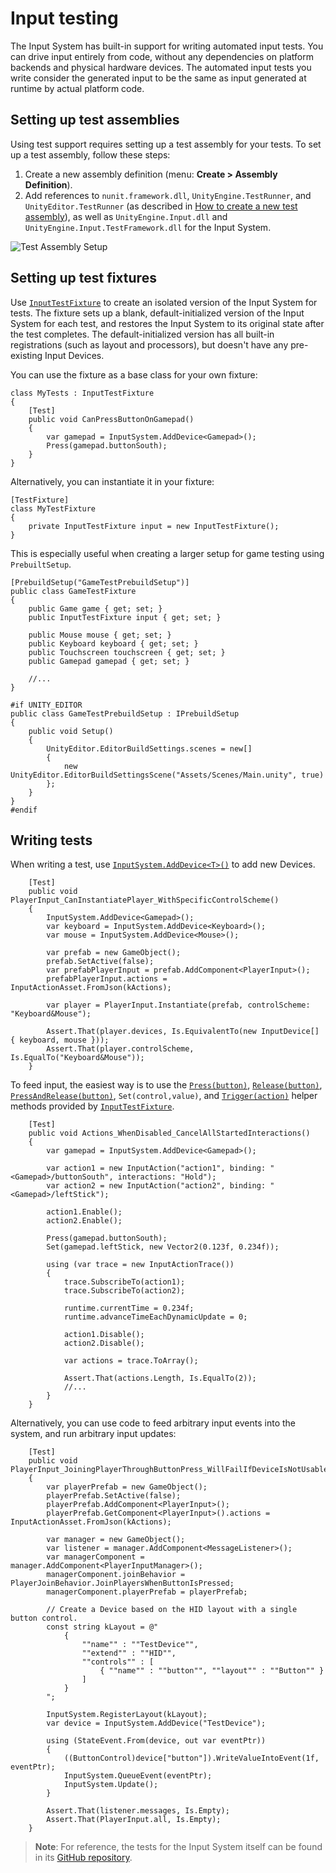 # Input testing

The Input System has built-in support for writing automated input tests. You can drive input entirely from code, without any dependencies on platform backends and physical hardware devices. The automated input tests you write consider the generated input to be the same as input generated at runtime by actual platform code.

## Setting up test assemblies

Using test support requires setting up a test assembly for your tests. To set up a test assembly, follow these steps:

1. Create a new assembly definition (menu: __Create > Assembly Definition__).
2. Add references to `nunit.framework.dll`, `UnityEngine.TestRunner`, and `UnityEditor.TestRunner` (as described in [How to create a new test assembly](https://docs.unity3d.com/Packages/com.unity.test-framework@1.0/manual/workflow-create-test-assembly.html)), as well as `UnityEngine.Input.dll` and `UnityEngine.Input.TestFramework.dll` for the Input System.

![Test Assembly Setup](Images/TestAssemblySetup.png)

## Setting up test fixtures

Use [`InputTestFixture`](../api/UnityEngine.InputSystem.InputTestFixture.html) to create an isolated version of the Input System for tests. The fixture sets up a blank, default-initialized version of the Input System for each test, and restores the Input System to its original state after the test completes. The default-initialized version has all built-in registrations (such as layout and processors), but doesn't have any pre-existing Input Devices.

You can use the fixture as a base class for your own fixture:

```CSharp
class MyTests : InputTestFixture
{
    [Test]
    public void CanPressButtonOnGamepad()
    {
        var gamepad = InputSystem.AddDevice<Gamepad>();
        Press(gamepad.buttonSouth);
    }
}
```

Alternatively, you can instantiate it in your fixture:

```CSharp
[TestFixture]
class MyTestFixture
{
    private InputTestFixture input = new InputTestFixture();
}
```

This is especially useful when creating a larger setup for game testing using `PrebuiltSetup`.

```CSharp
[PrebuildSetup("GameTestPrebuildSetup")]
public class GameTestFixture
{
    public Game game { get; set; }
    public InputTestFixture input { get; set; }

    public Mouse mouse { get; set; }
    public Keyboard keyboard { get; set; }
    public Touchscreen touchscreen { get; set; }
    public Gamepad gamepad { get; set; }

    //...
}

#if UNITY_EDITOR
public class GameTestPrebuildSetup : IPrebuildSetup
{
    public void Setup()
    {
        UnityEditor.EditorBuildSettings.scenes = new[]
        {
            new UnityEditor.EditorBuildSettingsScene("Assets/Scenes/Main.unity", true)
        };
    }
}
#endif
```

## Writing tests

When writing a test, use [`InputSystem.AddDevice<T>()`](../api/UnityEngine.InputSystem.InputSystem.html#UnityEngine_InputSystem_InputSystem_AddDevice__1_System_String_) to add new Devices.

```CSharp
    [Test]
    public void PlayerInput_CanInstantiatePlayer_WithSpecificControlScheme()
    {
        InputSystem.AddDevice<Gamepad>();
        var keyboard = InputSystem.AddDevice<Keyboard>();
        var mouse = InputSystem.AddDevice<Mouse>();

        var prefab = new GameObject();
        prefab.SetActive(false);
        var prefabPlayerInput = prefab.AddComponent<PlayerInput>();
        prefabPlayerInput.actions = InputActionAsset.FromJson(kActions);

        var player = PlayerInput.Instantiate(prefab, controlScheme: "Keyboard&Mouse");

        Assert.That(player.devices, Is.EquivalentTo(new InputDevice[] { keyboard, mouse }));
        Assert.That(player.controlScheme, Is.EqualTo("Keyboard&Mouse"));
    }
```

To feed input, the easiest way is to use the [`Press(button)`](../api/UnityEngine.InputSystem.InputTestFixture.html#UnityEngine_InputSystem_InputTestFixture_Press_UnityEngine_InputSystem_Controls_ButtonControl_System_Double_System_Double_System_Boolean_), [`Release(button)`](../api/UnityEngine.InputSystem.InputTestFixture.html#UnityEngine_InputSystem_InputTestFixture_Release_UnityEngine_InputSystem_Controls_ButtonControl_System_Double_System_Double_System_Boolean_), [`PressAndRelease(button)`](../api/UnityEngine.InputSystem.InputTestFixture.html#UnityEngine_InputSystem_InputTestFixture_PressAndRelease_UnityEngine_InputSystem_Controls_ButtonControl_System_Double_System_Double_System_Boolean_), `Set(control,value)`, and [`Trigger(action)`](../api/UnityEngine.InputSystem.InputTestFixture.html#UnityEngine_InputSystem_InputTestFixture_Trigger_UnityEngine_InputSystem_InputAction_) helper methods provided by [`InputTestFixture`](../api/UnityEngine.InputSystem.InputTestFixture.html).

```CSharp
    [Test]
    public void Actions_WhenDisabled_CancelAllStartedInteractions()
    {
        var gamepad = InputSystem.AddDevice<Gamepad>();

        var action1 = new InputAction("action1", binding: "<Gamepad>/buttonSouth", interactions: "Hold");
        var action2 = new InputAction("action2", binding: "<Gamepad>/leftStick");

        action1.Enable();
        action2.Enable();

        Press(gamepad.buttonSouth);
        Set(gamepad.leftStick, new Vector2(0.123f, 0.234f));

        using (var trace = new InputActionTrace())
        {
            trace.SubscribeTo(action1);
            trace.SubscribeTo(action2);

            runtime.currentTime = 0.234f;
            runtime.advanceTimeEachDynamicUpdate = 0;

            action1.Disable();
            action2.Disable();

            var actions = trace.ToArray();

            Assert.That(actions.Length, Is.EqualTo(2));
            //...
        }
    }
```

Alternatively, you can use code to feed arbitrary input events into the system, and run arbitrary input updates:

```CSharp
    [Test]
    public void PlayerInput_JoiningPlayerThroughButtonPress_WillFailIfDeviceIsNotUsableWithPlayerActions()
    {
        var playerPrefab = new GameObject();
        playerPrefab.SetActive(false);
        playerPrefab.AddComponent<PlayerInput>();
        playerPrefab.GetComponent<PlayerInput>().actions = InputActionAsset.FromJson(kActions);

        var manager = new GameObject();
        var listener = manager.AddComponent<MessageListener>();
        var managerComponent = manager.AddComponent<PlayerInputManager>();
        managerComponent.joinBehavior = PlayerJoinBehavior.JoinPlayersWhenButtonIsPressed;
        managerComponent.playerPrefab = playerPrefab;

        // Create a Device based on the HID layout with a single button control.
        const string kLayout = @"
            {
                ""name"" : ""TestDevice"",
                ""extend"" : ""HID"",
                ""controls"" : [
                    { ""name"" : ""button"", ""layout"" : ""Button"" }
                ]
            }
        ";

        InputSystem.RegisterLayout(kLayout);
        var device = InputSystem.AddDevice("TestDevice");

        using (StateEvent.From(device, out var eventPtr))
        {
            ((ButtonControl)device["button"]).WriteValueIntoEvent(1f, eventPtr);
            InputSystem.QueueEvent(eventPtr);
            InputSystem.Update();
        }

        Assert.That(listener.messages, Is.Empty);
        Assert.That(PlayerInput.all, Is.Empty);
    }
```

>__Note__: For reference, the tests for the Input System itself can be found in its [GitHub repository](https://github.com/Unity-Technologies/InputSystem/tree/stable/Assets/Tests/InputSystem).
